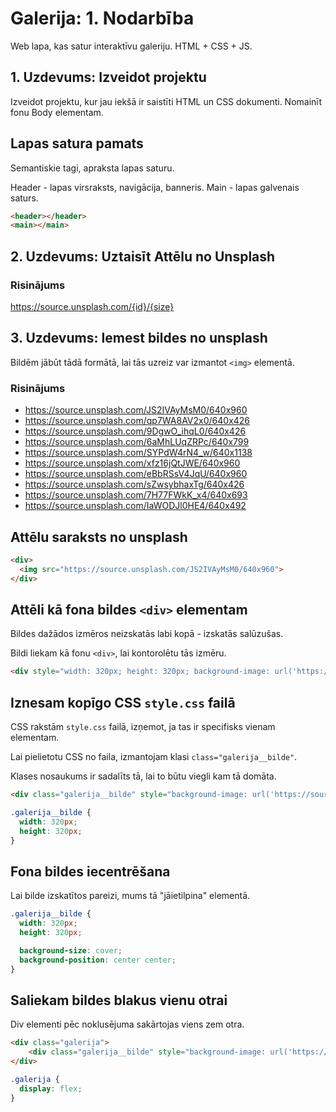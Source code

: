 # Galerija: 1. Nodarbība

Web lapa, kas satur interaktīvu galeriju. HTML + CSS + JS.

## 1. Uzdevums: Izveidot projektu

Izveidot projektu, kur jau iekšā ir saistīti HTML un CSS dokumenti. Nomainīt fonu Body elementam.

## Lapas satura pamats

Semantiskie tagi, apraksta lapas saturu.

Header - lapas virsraksts, navigācija, banneris.
Main - lapas galvenais saturs.

```html
<header></header>
<main></main>
```

## 2. Uzdevums: Uztaisīt Attēlu no Unsplash

### Risinājums

https://source.unsplash.com/{id}/{size}


## 3. Uzdevums: Iemest bildes no unsplash

Bildēm jābūt tādā formātā, lai tās uzreiz var izmantot `<img>` elementā.

### Risinājums

- https://source.unsplash.com/JS2IVAyMsM0/640x960
- https://source.unsplash.com/qp7WA8AV2x0/640x426
- https://source.unsplash.com/9DgwO_ihqL0/640x426
- https://source.unsplash.com/6aMhLUqZRPc/640x799
- https://source.unsplash.com/SYPdW4rN4_w/640x1138
- https://source.unsplash.com/xfz16jQtJWE/640x960
- https://source.unsplash.com/eBbRSsV4JqU/640x960
- https://source.unsplash.com/sZwsybhaxTg/640x426
- https://source.unsplash.com/7H77FWkK_x4/640x693
- https://source.unsplash.com/IaWODJl0HE4/640x492


## Attēlu saraksts no unsplash

```html
<div>
  <img src="https://source.unsplash.com/JS2IVAyMsM0/640x960">
</div>
```

## Attēli kā fona bildes `<div>` elementam

Bildes dažādos izmēros neizskatās labi kopā - izskatās salūzušas.

Bildi liekam kā fonu `<div>`, lai kontorolētu tās izmēru.

```html
<div style="width: 320px; height: 320px; background-image: url('https://source.unsplash.com/JS2IVAyMsM0/640x960');"></div>
```

## Iznesam kopīgo CSS `style.css` failā

CSS rakstām `style.css` failā, izņemot, ja tas ir specifisks vienam elementam.

Lai pielietotu CSS no faila, izmantojam klasi `class="galerija__bilde"`.

Klases nosaukums ir sadalīts tā, lai to būtu viegli kam tā domāta.

```html
<div class="galerija__bilde" style="background-image: url('https://source.unsplash.com/JS2IVAyMsM0/640x960');"></div>
```

```css
.galerija__bilde {
  width: 320px;
  height: 320px;
}
```

## Fona bildes iecentrēšana

Lai bilde izskatītos pareizi, mums tā "jāietilpina" elementā.

```css
.galerija__bilde {
  width: 320px;
  height: 320px;

  background-size: cover;
  background-position: center center;
}
```

## Saliekam bildes blakus vienu otrai

Div elementi pēc noklusējuma sakārtojas viens zem otra.

```html
<div class="galerija">
    <div class="galerija__bilde" style="background-image: url('https://source.unsplash.com/JS2IVAyMsM0/640x960');"></div>
</div>
```

```css
.galerija {
  display: flex;
}
